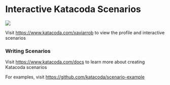 # Interactive Katacoda Scenarios

[![](http://shields.katacoda.com/katacoda/xaviarrob/count.svg)](https://www.katacoda.com/xaviarrob "Get your profile on Katacoda.com")

Visit https://www.katacoda.com/xaviarrob to view the profile and interactive scenarios

### Writing Scenarios
Visit https://www.katacoda.com/docs to learn more about creating Katacoda scenarios

For examples, visit https://github.com/katacoda/scenario-example
